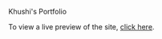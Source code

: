 Khushi's Portfolio

To view a live preview of the site, [click here](https://khushi-001.github.io/).


